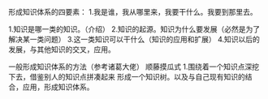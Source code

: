 形成知识体系的四要素：
1.我是谁，我从哪里来，我要干什么。我要到那里去。

1.知识是哪一类的知识。（介绍）
2.知识的起源。知识为什么要发展（必然是为了解决某一类问题）
3.这一类知识可以干什么（知识的应用和扩展）
4.知识以后的发展，与其他知识的交叉，应用。

一般形成知识体系的方法（参考诸葛大佬）
顺藤摸瓜式
1.围绕着一个知识点深挖下去，借鉴别人的知识点拼凑起来 形成一个知识树。以及与自己现有知识的结合，应用，形成知识体系。
